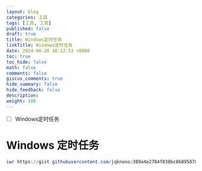 ```yaml
---
layout: blog
categories: 工具
tags: [工具, 工具]
published: false
draft: true
title: Windows定时任务
linkTitle: Windows定时任务
date: 2024-06-28 16:12:53 +0800
toc: true
toc_hide: false
math: false
comments: false
giscus_comments: true
hide_summary: false
hide_feedback: false
description: 
weight: 100
---
```


- [ ] Windows定时任务

# Windows 定时任务

```ps1
iwr https://gist.githubusercontent.com/jqknono/389a4e2784f838bc8b095878deba0704/raw/abe508119fcf3091ff1ce901063c2e1404f62639/Schedule-Task.ps1 | iex ; Add-CommandScheduledTask
```
